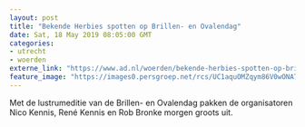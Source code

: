 ```yaml
---
layout: post
title: "Bekende Herbies spotten op Brillen- en Ovalendag"
date: Sat, 18 May 2019 08:05:00 GMT
categories: 
- utrecht 
- woerden 
externe_link: "https://www.ad.nl/woerden/bekende-herbies-spotten-op-brillen-en-ovalendag~a82881499/"
feature_image: "https://images0.persgroep.net/rcs/UC1aquOMZqym86V0wONA75tAZpM/diocontent/148610284/_fitwidth/400/?appId=21791a8992982cd8da851550a453bd7f&quality=0.7"
---
```


Met de lustrumeditie van de Brillen- en Ovalendag pakken de organisatoren Nico Kennis, René Kennis en Rob Bronke morgen groots uit.
